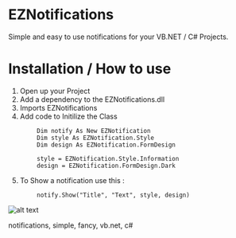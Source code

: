 # EZNotifications

Simple and easy to use notifications for your VB.NET / C# Projects.

# Installation / How to use

1. Open up your Project
2. Add a dependency to the EZNotifications.dll
3. Imports EZNotifications
4. Add code to Initilize the Class

```
        Dim notify As New EZNotification
        Dim style As EZNotification.Style
        Dim design As EZNotification.FormDesign

        style = EZNotification.Style.Information
        design = EZNotification.FormDesign.Dark

```
5. To Show a notification use this :
```
        notify.Show("Title", "Text", style, design)
```

![alt text](https://i.imgur.com/TS0tTL3.gif)

notifications, simple, fancy, vb.net, c#
